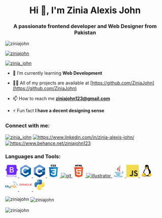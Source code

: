 <h1 align="center">Hi 👋, I'm Zinia Alexis John</h1>
<h3 align="center">A passionate frontend developer and Web Designer from Pakistan</h3>

<p align="left"> <img src="https://komarev.com/ghpvc/?username=ziniajohn&label=Profile%20views&color=0a9ccd&style=flat" alt="ziniajohn" /> </p>

<p align="left"> <a href="https://github.com/ryo-ma/github-profile-trophy"><img src="https://github-profile-trophy.vercel.app/?username=ziniajohn" alt="ziniajohn" /></a> </p>

<p align="left"> <a href="https://twitter.com/zinia_john" target="blank"><img src="https://img.shields.io/twitter/follow/zinia_john?logo=twitter&style=for-the-badge" alt="zinia_john" /></a> </p>

- 🌱 I’m currently learning **Web Development**

- 👨‍💻 All of my projects are available at [https://github.com/ZiniaJohn](https://github.com/ZiniaJohn)

- 📫 How to reach me **ziniajohn123@gmail.com**

- ⚡ Fun fact **I have a decent designing sense**

<h3 align="left">Connect with me:</h3>
<p align="left">
<a href="https://twitter.com/zinia_john" target="blank"><img align="center" src="https://raw.githubusercontent.com/rahuldkjain/github-profile-readme-generator/master/src/images/icons/Social/twitter.svg" alt="zinia_john" height="30" width="40" /></a>
<a href="https://linkedin.com/in/https://www.linkedin.com/in/zinia-alexis-john/" target="blank"><img align="center" src="https://raw.githubusercontent.com/rahuldkjain/github-profile-readme-generator/master/src/images/icons/Social/linked-in-alt.svg" alt="https://www.linkedin.com/in/zinia-alexis-john/" height="30" width="40" /></a>
<a href="https://www.behance.net/https://www.behance.net/ziniajohn123" target="blank"><img align="center" src="https://raw.githubusercontent.com/rahuldkjain/github-profile-readme-generator/master/src/images/icons/Social/behance.svg" alt="https://www.behance.net/ziniajohn123" height="30" width="40" /></a>
</p>

<h3 align="left">Languages and Tools:</h3>
<p align="left"> <a href="https://getbootstrap.com" target="_blank" rel="noreferrer"> <img src="https://raw.githubusercontent.com/devicons/devicon/master/icons/bootstrap/bootstrap-plain-wordmark.svg" alt="bootstrap" width="40" height="40"/> </a> <a href="https://www.cprogramming.com/" target="_blank" rel="noreferrer"> <img src="https://raw.githubusercontent.com/devicons/devicon/master/icons/c/c-original.svg" alt="c" width="40" height="40"/> </a> <a href="https://www.w3schools.com/cpp/" target="_blank" rel="noreferrer"> <img src="https://raw.githubusercontent.com/devicons/devicon/master/icons/cplusplus/cplusplus-original.svg" alt="cplusplus" width="40" height="40"/> </a> <a href="https://www.w3schools.com/css/" target="_blank" rel="noreferrer"> <img src="https://raw.githubusercontent.com/devicons/devicon/master/icons/css3/css3-original-wordmark.svg" alt="css3" width="40" height="40"/> </a> <a href="https://git-scm.com/" target="_blank" rel="noreferrer"> <img src="https://www.vectorlogo.zone/logos/git-scm/git-scm-icon.svg" alt="git" width="40" height="40"/> </a> <a href="https://www.w3.org/html/" target="_blank" rel="noreferrer"> <img src="https://raw.githubusercontent.com/devicons/devicon/master/icons/html5/html5-original-wordmark.svg" alt="html5" width="40" height="40"/> </a> <a href="https://www.adobe.com/in/products/illustrator.html" target="_blank" rel="noreferrer"> <img src="https://www.vectorlogo.zone/logos/adobe_illustrator/adobe_illustrator-icon.svg" alt="illustrator" width="40" height="40"/> </a> <a href="https://www.java.com" target="_blank" rel="noreferrer"> <img src="https://raw.githubusercontent.com/devicons/devicon/master/icons/java/java-original.svg" alt="java" width="40" height="40"/> </a> <a href="https://developer.mozilla.org/en-US/docs/Web/JavaScript" target="_blank" rel="noreferrer"> <img src="https://raw.githubusercontent.com/devicons/devicon/master/icons/javascript/javascript-original.svg" alt="javascript" width="40" height="40"/> </a> <a href="https://www.linux.org/" target="_blank" rel="noreferrer"> <img src="https://raw.githubusercontent.com/devicons/devicon/master/icons/linux/linux-original.svg" alt="linux" width="40" height="40"/> </a> <a href="https://www.mysql.com/" target="_blank" rel="noreferrer"> <img src="https://raw.githubusercontent.com/devicons/devicon/master/icons/mysql/mysql-original-wordmark.svg" alt="mysql" width="40" height="40"/> </a> <a href="https://www.oracle.com/" target="_blank" rel="noreferrer"> <img src="https://raw.githubusercontent.com/devicons/devicon/master/icons/oracle/oracle-original.svg" alt="oracle" width="40" height="40"/> </a> <a href="https://www.python.org" target="_blank" rel="noreferrer"> <img src="https://raw.githubusercontent.com/devicons/devicon/master/icons/python/python-original.svg" alt="python" width="40" height="40"/> </a> </p>

<p><img align="left" src="https://github-readme-stats.vercel.app/api/top-langs?username=ziniajohn&show_icons=true&locale=en&layout=compact" alt="ziniajohn" /></p>

<p>&nbsp;<img align="center" src="https://github-readme-stats.vercel.app/api?username=ziniajohn&show_icons=true&locale=en" alt="ziniajohn" /></p>

<p><img align="center" src="https://github-readme-streak-stats.herokuapp.com/?user=ziniajohn&" alt="ziniajohn" /></p>

